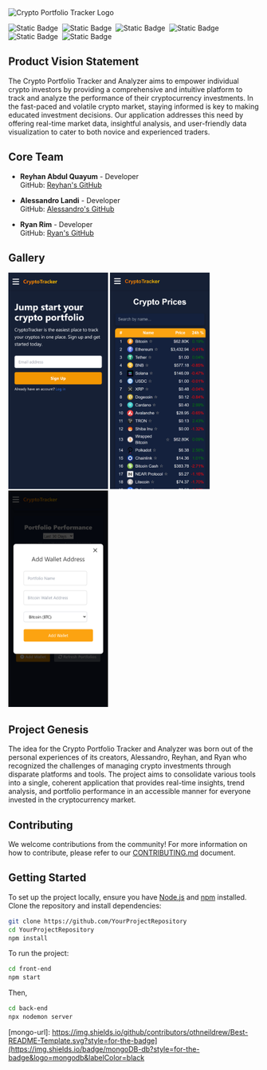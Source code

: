 <picture>
  <source media="(prefers-color-scheme: light)" srcset="https://github.com/agiledev-students-spring2024/4-final-project-crypto-portfolio-tracker/assets/115737572/b94199e8-695a-4862-9eec-217fb2b11c7f">
  <source media="(prefers-color-scheme: dark)" srcset="https://github.com/agiledev-students-spring2024/4-final-project-crypto-portfolio-tracker/assets/115737572/d362a869-260a-48ea-bf13-9680ffe44e4f">
  <img alt="Crypto Portfolio Tracker Logo" src="https://github.com/agiledev-students-spring2024/4-final-project-crypto-portfolio-tracker/assets/115737572/d362a869-260a-48ea-bf13-9680ffe44e4f">
</picture>

![Static Badge](https://img.shields.io/badge/mongoDB-db?style=for-the-badge&logo=mongodb&labelColor=black)&nbsp;
![Static Badge](https://img.shields.io/badge/express-yellow?style=for-the-badge&logo=express&labelColor=black)&nbsp;
![Static Badge](https://img.shields.io/badge/react-blue?style=for-the-badge&logo=react&labelColor=black)&nbsp;
![Static Badge](https://img.shields.io/badge/node-neon?style=for-the-badge&logo=node.js&labelColor=black)&nbsp;
![Static Badge](https://img.shields.io/badge/javascript-yellow?style=for-the-badge&logo=javascript&labelColor=black&color=%23ffe100)&nbsp;
![Static Badge](https://img.shields.io/badge/TailwindCSS-blue?style=for-the-badge&logo=tailwindcss&labelColor=black&color=%2300dad8)


## Product Vision Statement
The Crypto Portfolio Tracker and Analyzer aims to empower individual crypto investors by providing a comprehensive and intuitive platform to track and analyze the performance of their cryptocurrency investments. In the fast-paced and volatile crypto market, staying informed is key to making educated investment decisions. Our application addresses this need by offering real-time market data, insightful analysis, and user-friendly data visualization to cater to both novice and experienced traders.

## Core Team
- **Reyhan Abdul Quayum** - Developer  
  GitHub: [Reyhan's GitHub](https://github.com/ReyhanQ)  

- **Alessandro Landi** - Developer  
  GitHub: [Alessandro's GitHub](https://github.com/alessandrolandi)  

- **Ryan Rim** - Developer  
  GitHub: [Ryan's GitHub](https://github.com/rryan1010)  

## Gallery

<img src="img1.png" alt="Splash Page" width="200"/> <img src="img2.png" alt="Crypto List" width="200"/> <img src="img_3.png" alt="Add Wallet" width="200"/>

## Project Genesis
The idea for the Crypto Portfolio Tracker and Analyzer was born out of the personal experiences of its creators, Alessandro, Reyhan, and Ryan who recognized the challenges of managing crypto investments through disparate platforms and tools. The project aims to consolidate various tools into a single, coherent application that provides real-time insights, trend analysis, and portfolio performance in an accessible manner for everyone invested in the cryptocurrency market.

## Contributing
We welcome contributions from the community! For more information on how to contribute, please refer to our [CONTRIBUTING.md](./CONTRIBUTING.md) document.

## Getting Started

To set up the project locally, ensure you have [Node.js](https://nodejs.org/) and [npm](https://www.npmjs.com/) installed. Clone the repository and install dependencies:

```bash
git clone https://github.com/YourProjectRepository
cd YourProjectRepository
npm install
```

To run the project:
```bash
cd front-end
npm start
```
Then,
```bash
cd back-end
npx nodemon server
```

<!-- MARKDOWN LINKS & IMAGES -->
[mongo-url]: https://img.shields.io/github/contributors/othneildrew/Best-README-Template.svg?style=for-the-badge](https://img.shields.io/badge/mongoDB-db?style=for-the-badge&logo=mongodb&labelColor=black
